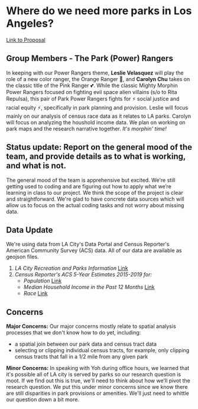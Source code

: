 # Where do we need more parks in Los Angeles?
[Link to Proposal](https://github.com/cachu28/up206-laparks)

## Group Members - The Park (Power) Rangers

In keeping with our Power Rangers theme, **Leslie Velasquez** will play the role of  a new color ranger, the Orange Ranger :orange_heart:, and **Carolyn Chu** takes on the classic title of the Pink Ranger :two_hearts:. While the classic Mighty Morphin Power Rangers focused on fighting evil space alien villains (s/o to Rita Repulsa), this pair of Park Power Rangers fights for :zap: social justice and racial equity :zap:, specifically in park planning and provision. Leslie will focus mainly on our analysis of census race data as it relates to LA parks. Carolyn will focus on analyzing the houshold income data. We plan on working on park maps and the research narrative together. *It's morphin' time!*

## Status update: Report on the general mood of the team, and provide details as to what is working, and what is not.
The general mood of the team is apprehensive but excited. We're still getting used to coding and are figuring out how to apply what we’re learning in class to our project. We think the scope of the project is clear and straightforward. We're glad to have concrete data sources which will allow us to focus on the actual coding tasks and not worry about missing data.

## Data Update
We're using data from LA City's Data Portal and Census Reporter's American Community Survey (ACS) data. All of our data are available as geojson files.

1. *LA City Recreation and Parks Information* [Link](https://data.lacity.org/Parks-Recreation/Recreation-and-Parks-Information/rwq7-yhp5)
2. *Census Reporter's ACS 5-Year Estimates 2015-2019 for:*
      - *Population* [Link](https://censusreporter.org/data/table/?table=B01003&geo_ids=16000US0644000,140|16000US0644000&primary_geo_id=16000US0644000)
      - *Median Household Income in the Past 12 Months* [Link](https://censusreporter.org/data/table/?table=B19013&geo_ids=16000US0644000,140|16000US0644000&primary_geo_id=16000US0644000)
      - *Race* [Link](https://censusreporter.org/data/table/?table=B02001&geo_ids=16000US0644000,140|16000US0644000&primary_geo_id=16000US0644000) 

## Concerns

**Major Concerns:**
Our major concerns mostly relate to spatial analysis processes that we don't know how to do yet, including: 
- a spatial join between our park data and census tract data
- selecting or clipping individual census tracts, for example, only clipping census tracts that fall in a 1/2 mile from any given park

**Minor Concerns:**
In speaking with Yoh during office hours, we learned that it's possible all of LA city is served by parks so our research question is moot. If we find out this is true, we'll need to think about how we'll pivot the research question. We put this under minor concerns since we know there are still disparities in park provisions or amenities. We'll just need to whittle our question down a bit more.

